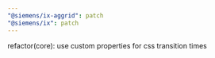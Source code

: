 ```yaml
---
"@siemens/ix-aggrid": patch
"@siemens/ix": patch
---
```


refactor(core): use custom properties for css transition times
